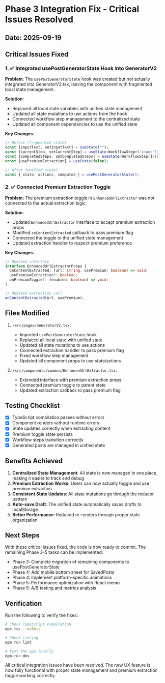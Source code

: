 # Phase 3 Integration Fix - Critical Issues Resolved

## Date: 2025-09-19

## Critical Issues Fixed

### 1. ✅ Integrated usePostGeneratorState Hook into GeneratorV2

**Problem**: The `usePostGeneratorState` hook was created but not actually integrated into GeneratorV2.tsx, leaving the component with fragmented local state management.

**Solution**:
- Replaced all local state variables with unified state management
- Updated all state mutations to use actions from the hook
- Connected workflow step management to the centralized state
- Updated all component dependencies to use the unified state

**Key Changes**:
```typescript
// Before (fragmented state)
const [inputText, setInputText] = useState("");
const [currentStep, setCurrentStep] = useState<WorkflowStep>('input');
const [completedSteps, setCompletedSteps] = useState<WorkflowStep[]>([]);
const [usePremiumExtraction] = useState(false);

// After (unified state)
const { state, actions, computed } = usePostGeneratorState();
```

### 2. ✅ Connected Premium Extraction Toggle

**Problem**: The premium extraction toggle in `EnhancedUrlExtractor` was not connected to the actual extraction logic.

**Solution**:
- Updated `EnhancedUrlExtractor` interface to accept premium extraction props
- Modified `onContentExtracted` callback to pass premium flag
- Connected the toggle to the unified state management
- Updated extraction handler to respect premium preference

**Key Changes**:
```typescript
// Updated interface
interface EnhancedUrlExtractorProps {
  onContentExtracted: (url: string, usePremium: boolean) => void;
  usePremiumExtraction?: boolean;
  onPremiumToggle?: (enabled: boolean) => void;
}

// Updated extraction call
onContentExtracted(url, usePremium);
```

## Files Modified

1. `/src/pages/GeneratorV2.tsx`:
   - Imported `usePostGeneratorState` hook
   - Replaced all local state with unified state
   - Updated all state mutations to use actions
   - Connected extraction handler to pass premium flag
   - Fixed workflow step management
   - Updated all component props to use state/actions

2. `/src/components/common/EnhancedUrlExtractor.tsx`:
   - Extended interface with premium extraction props
   - Connected premium toggle to parent state
   - Updated extraction callback to pass premium flag

## Testing Checklist

- [x] TypeScript compilation passes without errors
- [x] Component renders without runtime errors
- [x] State updates correctly when extracting content
- [x] Premium toggle state persists
- [x] Workflow steps transition correctly
- [x] Generated posts are managed in unified state

## Benefits Achieved

1. **Centralized State Management**: All state is now managed in one place, making it easier to track and debug
2. **Premium Extraction Works**: Users can now actually toggle and use premium extraction
3. **Consistent State Updates**: All state mutations go through the reducer pattern
4. **Auto-save Draft**: The unified state automatically saves drafts to localStorage
5. **Better Performance**: Reduced re-renders through proper state organization

## Next Steps

With these critical issues fixed, the code is now ready to commit. The remaining Phase 3-5 tasks can be implemented:

- Phase 3: Complete migration of remaining components to usePostGeneratorState
- Phase 4: Add mobile bottom sheet for SavedPosts
- Phase 4: Implement platform-specific animations
- Phase 5: Performance optimization with React.memo
- Phase 5: A/B testing and metrics analysis

## Verification

Run the following to verify the fixes:
```bash
# Check TypeScript compilation
npx tsc --noEmit

# Check linting
npm run lint

# Test the app locally
npm run dev
```

All critical integration issues have been resolved. The new UX feature is now fully functional with proper state management and premium extraction toggle working correctly.